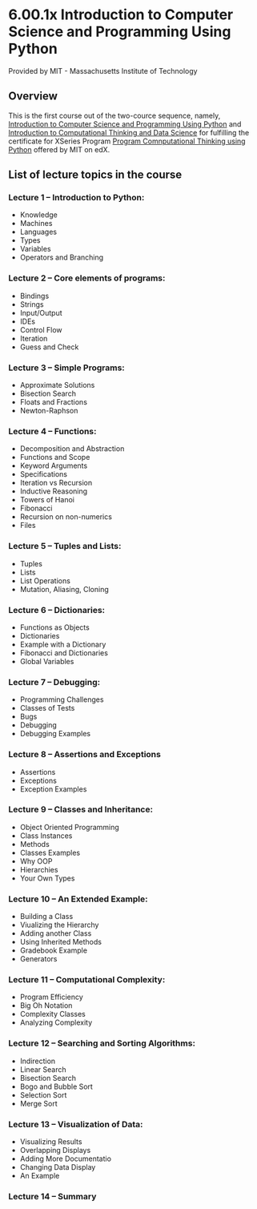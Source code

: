 # 6.00.1x Introduction to Computer Science and Programming Using Python

Provided by MIT - Massachusetts Institute of Technology

## Overview
This is the first course out of the two-cource sequence, namely, [Introduction to Computer Science and Programming Using Python](https://learning.edx.org/course/course-v1:MITx+6.00.1x+1T2021/home) and [Introduction to Computational Thinking and Data Science](https://learning.edx.org/course/course-v1:MITx+6.00.2x+1T2021/home) for fulfilling the certificate for XSeries Program [Program Comnputational Thinking using Python](https://courses.edx.org/dashboard/programs/a4453798-ffc2-4f5a-b983-64a228e3a0fd/) offered by MIT on edX. 

## List of lecture topics in the course
### Lecture 1 – Introduction to Python:
- Knowledge
- Machines
- Languages
- Types
- Variables
- Operators and Branching

### Lecture 2 – Core elements of programs:
- Bindings
- Strings
- Input/Output
- IDEs
- Control Flow
- Iteration
- Guess and Check

### Lecture 3 – Simple Programs:
- Approximate Solutions
- Bisection Search
- Floats and Fractions
- Newton-Raphson

### Lecture 4 – Functions:
- Decomposition and Abstraction
- Functions and Scope
- Keyword Arguments
- Specifications
- Iteration vs Recursion
- Inductive Reasoning
- Towers of Hanoi
- Fibonacci
- Recursion on non-numerics
- Files

### Lecture 5 – Tuples and Lists:
- Tuples
- Lists
- List Operations
- Mutation, Aliasing, Cloning

### Lecture 6 – Dictionaries:
- Functions as Objects
- Dictionaries
- Example with a Dictionary
- Fibonacci and Dictionaries
- Global Variables

### Lecture 7 – Debugging:
- Programming Challenges
- Classes of Tests
- Bugs
- Debugging
- Debugging Examples

### Lecture 8 – Assertions and Exceptions
- Assertions
- Exceptions
- Exception Examples

### Lecture 9 – Classes and Inheritance:
- Object Oriented Programming
- Class Instances
- Methods
- Classes Examples
- Why OOP
- Hierarchies
- Your Own Types

### Lecture 10 – An Extended Example:
- Building a Class
- Viualizing the Hierarchy
- Adding another Class
- Using Inherited Methods
- Gradebook Example
- Generators

### Lecture 11 – Computational Complexity:
- Program Efficiency
- Big Oh Notation
- Complexity Classes
- Analyzing Complexity

### Lecture 12 – Searching and Sorting Algorithms:
- Indirection
- Linear Search
- Bisection Search
- Bogo and Bubble Sort
- Selection Sort
- Merge Sort

### Lecture 13 – Visualization of Data:
- Visualizing Results
- Overlapping Displays
- Adding More Documentatio
- Changing Data Display
- An Example

### Lecture 14 – Summary